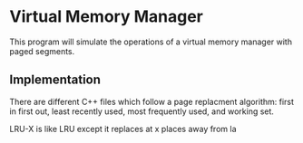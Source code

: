 # Virtual Memory Manager
This program will simulate the operations of a virtual memory manager with paged segments. 

## Implementation 
There are different C++ files which follow a page replacment algorithm: first in first out, least recently used, most frequently used, and working set. 

LRU-X is like LRU except it replaces at x places away from la
